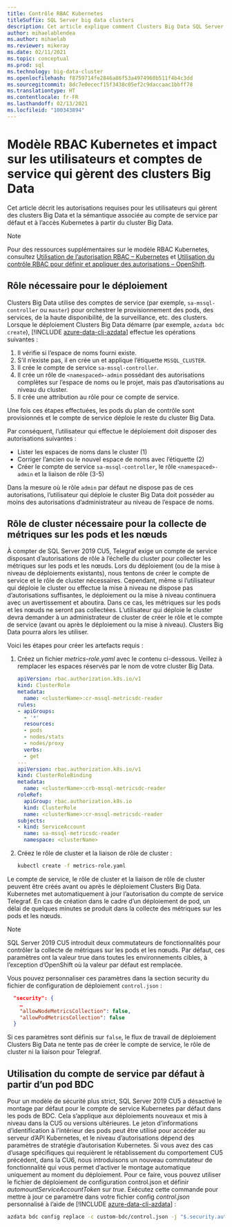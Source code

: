 ```yaml
---
title: Contrôle RBAC Kubernetes
titleSuffix: SQL Server big data clusters
description: Cet article explique comment Clusters Big Data SQL Server utilise le contrôle RBAC avec Kubernetes.
author: mihaelablendea
ms.author: mihaelab
ms.reviewer: mikeray
ms.date: 02/11/2021
ms.topic: conceptual
ms.prod: sql
ms.technology: big-data-cluster
ms.openlocfilehash: f8759714fe2846a86f53a4974960b511f4b4c3dd
ms.sourcegitcommit: 8dc7e0ececf15f3438c05ef2c9daccaac1bbff78
ms.translationtype: HT
ms.contentlocale: fr-FR
ms.lasthandoff: 02/13/2021
ms.locfileid: "100343894"
---
```

# <a name="kubernetes-rbac-model--impact-on-users-and-service-accounts-managing-bdc"></a>Modèle RBAC Kubernetes et impact sur les utilisateurs et comptes de service qui gèrent des clusters Big Data

Cet article décrit les autorisations requises pour les utilisateurs qui gèrent des clusters Big Data et la sémantique associée au compte de service par défaut et à l’accès Kubernetes à partir du cluster Big Data.

> [!NOTE]
> Pour des ressources supplémentaires sur le modèle RBAC Kubernetes, consultez [Utilisation de l’autorisation RBAC – Kubernetes](https://kubernetes.io/docs/reference/access-authn-authz/rbac/) et [Utilisation du contrôle RBAC pour définir et appliquer des autorisations – OpenShift](https://docs.openshift.com/container-platform/4.4/authentication/using-rbac.html).

## <a name="role-required-for-deployment"></a>Rôle nécessaire pour le déploiement

Clusters Big Data utilise des comptes de service (par exemple, `sa-mssql-controller` ou `master`) pour orchestrer le provisionnement des pods, des services, de la haute disponibilité, de la surveillance, etc. des clusters. Lorsque le déploiement Clusters Big Data démarre (par exemple, `azdata bdc create`), [!INCLUDE [azure-data-cli-azdata](../includes/azure-data-cli-azdata.md)] effectue les opérations suivantes :

1. Il vérifie si l’espace de noms fourni existe.
2. S’il n’existe pas, il en crée un et applique l’étiquette `MSSQL_CLUSTER`.
3. Il crée le compte de service `sa-mssql-controller`.
4. Il crée un rôle de `<namespaced>-admin` possédant des autorisations complètes sur l’espace de noms ou le projet, mais pas d’autorisations au niveau du cluster.
5. Il crée une attribution au rôle pour ce compte de service.

Une fois ces étapes effectuées, les pods du plan de contrôle sont provisionnés et le compte de service déploie le reste du cluster Big Data.  

Par conséquent, l’utilisateur qui effectue le déploiement doit disposer des autorisations suivantes :

- Lister les espaces de noms dans le cluster (1)
- Corriger l’ancien ou le nouvel espace de noms avec l’étiquette (2)
- Créer le compte de service `sa-mssql-controller`, le rôle `<namespaced>-admin` et la liaison de rôle (3-5)

Dans la mesure où le rôle `admin` par défaut ne dispose pas de ces autorisations, l’utilisateur qui déploie le cluster Big Data doit posséder au moins des autorisations d’administrateur au niveau de l’espace de noms.

## <a name="cluster-role-required-for-pods-and-nodes-metrics-collection"></a>Rôle de cluster nécessaire pour la collecte de métriques sur les pods et les nœuds

À compter de SQL Server 2019 CU5, Telegraf exige un compte de service disposant d’autorisations de rôle à l’échelle du cluster pour collecter les métriques sur les pods et les nœuds. Lors du déploiement (ou de la mise à niveau de déploiements existants), nous tentons de créer le compte de service et le rôle de cluster nécessaires. Cependant, même si l’utilisateur qui déploie le cluster ou effectue la mise à niveau ne dispose pas d’autorisations suffisantes, le déploiement ou la mise à niveau continuera avec un avertissement et aboutira. Dans ce cas, les métriques sur les pods et les nœuds ne seront pas collectées. L’utilisateur qui déploie le cluster devra demander à un administrateur de cluster de créer le rôle et le compte de service (avant ou après le déploiement ou la mise à niveau). Clusters Big Data pourra alors les utiliser. 

Voici les étapes pour créer les artefacts requis :

1. Créez un fichier *metrics-role.yaml* avec le contenu ci-dessous. Veillez à remplacer les espaces réservés *<clusterName>* par le nom de votre cluster Big Data.

   ```yaml
   apiVersion: rbac.authorization.k8s.io/v1
   kind: ClusterRole
   metadata:
     name: <clusterName>:cr-mssql-metricsdc-reader
   rules:
   - apiGroups:
     - '*'
     resources:
     - pods
     - nodes/stats
     - nodes/proxy
     verbs:
     - get
   ---
   apiVersion: rbac.authorization.k8s.io/v1
   kind: ClusterRoleBinding
   metadata:
     name: <clusterName>:crb-mssql-metricsdc-reader
   roleRef:
     apiGroup: rbac.authorization.k8s.io
     kind: ClusterRole
     name: <clusterName>:cr-mssql-metricsdc-reader
   subjects:
   - kind: ServiceAccount
     name: sa-mssql-metricsdc-reader
     namespace: <clusterName>
   ```

2. Créez le rôle de cluster et la liaison de rôle de cluster :

   ```bash
   kubectl create -f metrics-role.yaml
   ```

Le compte de service, le rôle de cluster et la liaison de rôle de cluster peuvent être créés avant ou après le déploiement Clusters Big Data. Kubernetes met automatiquement à jour l’autorisation du compte de service Telegraf. En cas de création dans le cadre d’un déploiement de pod, un délai de quelques minutes se produit dans la collecte des métriques sur les pods et les nœuds.

> [!NOTE]
> SQL Server 2019 CU5 introduit deux commutateurs de fonctionnalités pour contrôler la collecte de métriques sur les pods et les nœuds. Par défaut, ces paramètres ont la valeur true dans toutes les environnements cibles, à l’exception d’OpenShift où la valeur par défaut est remplacée. 

Vous pouvez personnaliser ces paramètres dans la section security du fichier de configuration de déploiement `control.json` :

```json
  "security": {
    …
    "allowNodeMetricsCollection": false,
    "allowPodMetricsCollection": false
  }
```

Si ces paramètres sont définis sur `false`, le flux de travail de déploiement Clusters Big Data ne tente pas de créer le compte de service, le rôle de cluster ni la liaison pour Telegraf.

## <a name="default-service-account-usage-from-within-a-bdc-pod"></a>Utilisation du compte de service par défaut à partir d’un pod BDC

Pour un modèle de sécurité plus strict, SQL Server 2019 CU5 a désactivé le montage par défaut pour le compte de service Kubernetes par défaut dans les pods de BDC. Cela s’applique aux déploiements nouveaux et mis à niveau dans la CU5 ou versions ultérieures.
Le jeton d’informations d’identification à l’intérieur des pods peut être utilisé pour accéder au serveur d’API Kubernetes, et le niveau d’autorisations dépend des paramètres de stratégie d’autorisation Kubernetes. Si vous avez des cas d’usage spécifiques qui requièrent le rétablissement du comportement CU5 précédent, dans la CU6, nous introduisons un nouveau commutateur de fonctionnalité qui vous permet d’activer le montage automatique uniquement au moment du déploiement. Pour ce faire, vous pouvez utiliser le fichier de déploiement de configuration control.json et définir *automountServiceAccountToken* sur *true*. Exécutez cette commande pour mettre à jour ce paramètre dans votre fichier config *control.json* personnalisé à l’aide de [!INCLUDE [azure-data-cli-azdata](../includes/azure-data-cli-azdata.md)] : 

``` bash
azdata bdc config replace -c custom-bdc/control.json -j "$.security.automountServiceAccountToken=true"
```
